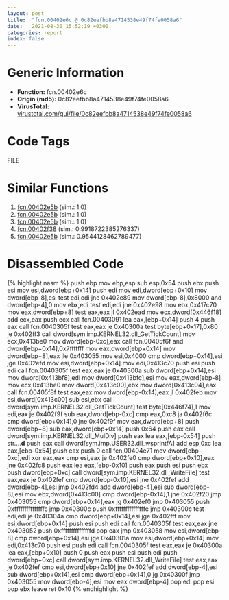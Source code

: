 ```yaml
---
layout: post
title:  "fcn.00402e6c @ 0c82eefbb8a4714538e49f74fe0058a6"
date:   2021-08-30 15:52:19 +0300
categories: report
index: false
---
```


# Generic Information
- **Function:** fcn.00402e6c
- **Origin (md5):** 0c82eefbb8a4714538e49f74fe0058a6
- **VirusTotal:** [virustotal.com/gui/file/0c82eefbb8a4714538e49f74fe0058a6][virustotal_ref]

# Code Tags
<span class="tag" id="FILE">FILE</span>


# Similar Functions

1. [fcn.00402e5b][similar_1_ref] (sim.: 1.0)
2. [fcn.00402e5b][similar_2_ref] (sim.: 1.0)
3. [fcn.00402e5b][similar_3_ref] (sim.: 1.0)
4. [fcn.00402f38][similar_4_ref] (sim.: 0.9918722385276337)
5. [fcn.00402e5b][similar_5_ref] (sim.: 0.9544128462789477)


# Disassembled Code

{% highlight nasm %}
push ebp
mov ebp,esp
sub esp,0x54
push ebx
push esi
mov esi,dword[ebp+0x14]
push edi
mov edi,dword[ebp+0x10]
mov dword[ebp-8],esi
test edi,edi
jne 0x402e89
mov dword[ebp-8],0x8000
and dword[ebp-4],0
mov ebx,edi
test edi,edi
jne 0x402e98
mov ebx,0x417c70
mov eax,dword[ebp+8]
test eax,eax
jl 0x402ead
mov ecx,dword[0x446f18]
add ecx,eax
push ecx
call fcn.00403091
lea eax,[ebp+0x14]
push 4
push eax
call fcn.0040305f
test eax,eax
je 0x40300a
test byte[ebp+0x17],0x80
je 0x402ff3
call dword[sym.imp.KERNEL32.dll_GetTickCount]
mov ecx,0x413be0
mov dword[ebp-0xc],eax
call fcn.00405f6f
and dword[ebp+0x14],0x7fffffff
mov eax,dword[ebp+0x14]
mov dword[ebp+8],eax
jle 0x403055
mov esi,0x4000
cmp dword[ebp+0x14],esi
jge 0x402efd
mov esi,dword[ebp+0x14]
mov edi,0x413c70
push esi
push edi
call fcn.0040305f
test eax,eax
je 0x40300a
sub dword[ebp+0x14],esi
mov dword[0x413bf8],edi
mov dword[0x413bfc],esi
mov eax,dword[ebp-8]
mov ecx,0x413be0
mov dword[0x413c00],ebx
mov dword[0x413c04],eax
call fcn.00405f8f
test eax,eax
mov dword[ebp-0x14],eax
jl 0x402feb
mov esi,dword[0x413c00]
sub esi,ebx
call dword[sym.imp.KERNEL32.dll_GetTickCount]
test byte[0x446f74],1
mov edi,eax
je 0x402f9f
sub eax,dword[ebp-0xc]
cmp eax,0xc8
ja 0x402f6c
cmp dword[ebp+0x14],0
jne 0x402f9f
mov eax,dword[ebp+8]
push dword[ebp+8]
sub eax,dword[ebp+0x14]
push 0x64
push eax
call dword[sym.imp.KERNEL32.dll_MulDiv]
push eax
lea eax,[ebp-0x54]
push str....__d__
push eax
call dword[sym.imp.USER32.dll_wsprintfA]
add esp,0xc
lea eax,[ebp-0x54]
push eax
push 0
call fcn.00404e71
mov dword[ebp-0xc],edi
xor eax,eax
cmp esi,eax
je 0x402fe0
cmp dword[ebp+0x10],eax
jne 0x402fc8
push eax
lea eax,[ebp-0x10]
push eax
push esi
push ebx
push dword[ebp+0xc]
call dword[sym.imp.KERNEL32.dll_WriteFile]
test eax,eax
je 0x402fef
cmp dword[ebp-0x10],esi
jne 0x402fef
add dword[ebp-4],esi
jmp 0x402fd4
add dword[ebp-4],esi
sub dword[ebp-8],esi
mov ebx,dword[0x413c00]
cmp dword[ebp-0x14],1
jne 0x402f20
jmp 0x403055
cmp dword[ebp+0x14],eax
jg 0x402ef0
jmp 0x403055
push 0xfffffffffffffffc
jmp 0x40300c
push 0xfffffffffffffffe
jmp 0x40300c
test edi,edi
je 0x40304a
cmp dword[ebp+0x14],esi
jge 0x402fff
mov esi,dword[ebp+0x14]
push esi
push edi
call fcn.0040305f
test eax,eax
jne 0x403052
push 0xfffffffffffffffd
pop eax
jmp 0x403058
mov esi,dword[ebp-8]
cmp dword[ebp+0x14],esi
jge 0x40301a
mov esi,dword[ebp+0x14]
mov edi,0x413c70
push esi
push edi
call fcn.0040305f
test eax,eax
je 0x40300a
lea eax,[ebp+0x10]
push 0
push eax
push esi
push edi
push dword[ebp+0xc]
call dword[sym.imp.KERNEL32.dll_WriteFile]
test eax,eax
je 0x402fef
cmp esi,dword[ebp+0x10]
jne 0x402fef
add dword[ebp-4],esi
sub dword[ebp+0x14],esi
cmp dword[ebp+0x14],0
jg 0x40300f
jmp 0x403055
mov dword[ebp-4],esi
mov eax,dword[ebp-4]
pop edi
pop esi
pop ebx
leave
ret 0x10
{% endhighlight %}


[similar_1_ref]: /report/fcn.00402e5b@045e0ff2c8ee6fdcaf20f3769c6f3c76
[similar_2_ref]: /report/fcn.00402e5b@595b48effa204acca09e846b8e091f46
[similar_3_ref]: /report/fcn.00402e5b@88c77a55c813a535f04a021f665ec5b4
[similar_4_ref]: /report/fcn.00402f38@858dbd4ce0c289ef03f5cd172ced5d27
[similar_5_ref]: /report/fcn.00402e5b@8cfdb0713f3b8f9b0a5ef775f40cf182
[virustotal_ref]: https://www.virustotal.com/gui/file/0c82eefbb8a4714538e49f74fe0058a6